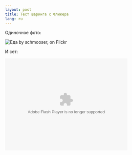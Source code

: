 ```yaml
---
layout: post
title: Тест шаринга с Фликера 
lang: ru
---
```


Одиночное фото:

![Еда by schmooser, on Flickr](http://farm8.staticflickr.com/7255/6907247696_26b6c82187_z.jpg)

И сет:

<object width="400" height="300"> 
  <param name="flashvars" value="offsite=true&lang=en-us&page_show_url=%2Fphotos%2Fschmooser%2Fsets%2F72157628473194053%2Fshow%2F&page_show_back_url=%2Fphotos%2Fschmooser%2Fsets%2F72157628473194053%2F&set_id=72157628473194053&jump_to="></param> 
  <param name="movie" value="http://www.flickr.com/apps/slideshow/show.swf?v=109615"></param> 
  <param name="allowFullScreen" value="true"></param>
  <embed type="application/x-shockwave-flash" src="http://www.flickr.com/apps/slideshow/show.swf?v=109615" 
  allowFullScreen="true" flashvars="offsite=true&lang=en-us&page_show_url=%2Fphotos%2Fschmooser%2Fsets%2F72157628473194053%2Fshow%2F&page_show_back_url=%2Fphotos%2Fschmooser%2Fsets%2F72157628473194053%2F&set_id=72157628473194053&jump_to=" width="400" height="300">
  </embed>
</object>
